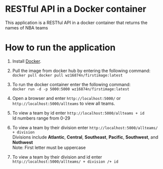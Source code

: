 # RESTful API in a Docker container
This application is a RESTful API in a docker container that returns the names of NBA teams

# How to run the application

1. Install [Docker](https://docker.com/).

2. Pull the image from docker hub by entering the following command: <br/>
`docker pull docker pull wz16874n/firstimage:latest`

3. To run the docker container enter the following command: <br/>
`docker run -d -p 5000:5000 wz16874n/firstimage:latest`

4. Open a browser and enter `http://localhost:5000/` or `http://localhost:5000/allteams` to view all teams. 

5. To view a team by id enter `http://localhost:5000/allteams + id` <br/>
Id numbers range from 0-29

6. To view a team by their division enter `http://localhost:5000/allteams/ + division` <br/>
Divisions include **Atlantic**, **Central**, **Southeast**, **Pacific**, **Southwest**, and **Nothwest** <br/>
Note: First letter must be uppercase

7. To view a team by their division and id enter `http://localhost:5000/allteams/ + division /+ id`
